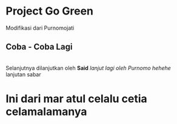 <h1>Project Go Green</h1>
<p>Modifikasi dari Purnomojati
<h2>Coba - Coba Lagi</h2><br/>
Selanjutnya dilanjutkan oleh <b>Said</b>
<i>lanjut lagi oleh Purnomo hehehe</i>
<br/>lanjutan sabar</p>

<h1> Ini dari mar atul celalu cetia celamalamanya</h1>
